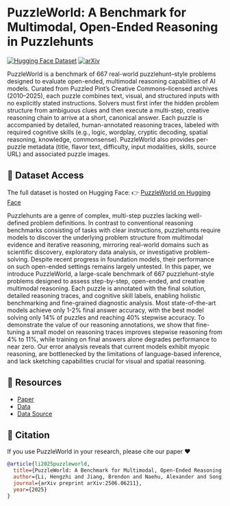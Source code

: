 # PuzzleWorld: A Benchmark for Multimodal, Open-Ended Reasoning in Puzzlehunts

[![Hugging Face Dataset](https://img.shields.io/badge/HuggingFace-Dataset-orange?logo=huggingface)](https://huggingface.co/datasets/hzli1202/PuzzleWorld)
[![arXiv](https://img.shields.io/badge/arXiv-2506.06211-b31b1b.svg)](https://arxiv.org/abs/2506.06211)

PuzzleWorld is a benchmark of 667 real-world puzzlehunt–style problems designed to evaluate open-ended, multimodal reasoning capabilities of AI models. Curated from Puzzled Pint’s Creative Commons–licensed archives (2010–2025), each puzzle combines text, visual, and structured inputs with no explicitly stated instructions. Solvers must first infer the hidden problem structure from ambiguous clues and then execute a multi-step, creative reasoning chain to arrive at a short, canonical answer. Each puzzle is accompanied by detailed, human-annotated reasoning traces, labeled with required cognitive skills (e.g., logic, wordplay, cryptic decoding, spatial reasoning, knowledge, commonsense). PuzzleWorld also provides per-puzzle metadata (title, flavor text, difficulty, input modalities, skills, source URL) and associated puzzle images. 

## 📂 Dataset Access

The full dataset is hosted on Hugging Face:
👉 [PuzzleWorld on Hugging Face](https://huggingface.co/datasets/hzli1202/PuzzleWorld)

Puzzlehunts are a genre of complex, multi-step puzzles lacking well-defined problem definitions. In contrast to conventional reasoning benchmarks consisting of tasks with clear instructions, puzzlehunts require models to discover the underlying problem structure from multimodal evidence and iterative reasoning, mirroring real-world domains such as scientific discovery, exploratory data analysis, or investigative problem-solving. Despite recent progress in foundation models, their performance on such open-ended settings remains largely untested. In this paper, we introduce PuzzleWorld, a large-scale benchmark of 667 puzzlehunt-style problems designed to assess step-by-step, open-ended, and creative multimodal reasoning. Each puzzle is annotated with the final solution, detailed reasoning traces, and cognitive skill labels, enabling holistic benchmarking and fine-grained diagnostic analysis. Most state-of-the-art models achieve only 1-2% final answer accuracy, with the best model solving only 14% of puzzles and reaching 40% stepwise accuracy. To demonstrate the value of our reasoning annotations, we show that fine-tuning a small model on reasoning traces improves stepwise reasoning from 4% to 11%, while training on final answers alone degrades performance to near zero. Our error analysis reveals that current models exhibit myopic reasoning, are bottlenecked by the limitations of language-based inference, and lack sketching capabilities crucial for visual and spatial reasoning. 

## 🔗 Resources
- [Paper](https://arxiv.org/abs/2506.06211)
- [Data](https://huggingface.co/datasets/hzli1202/PuzzleWorld)
- [Data Source](https://puzzledpint.org)

## 📑 Citation
If you use PuzzleWorld in your research, please cite our paper ❤️ 

```bibtex
@article{li2025puzzleworld,
  title={PuzzleWorld: A Benchmark for Multimodal, Open-Ended Reasoning in Puzzlehunts},
  author={Li, Hengzhi and Jiang, Brendon and Naehu, Alexander and Song, Regan and Zhang, Justin and Tjandrasuwita, Megan and Ekbote, Chanakya and Chen, Steven-Shine and Balachandran, Adithya and Dai, Wei and others},
  journal={arXiv preprint arXiv:2506.06211},
  year={2025}
}
```
